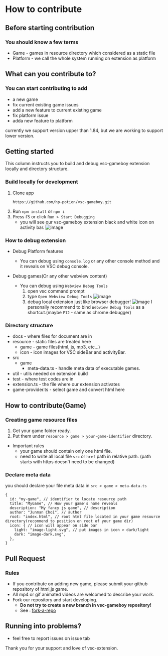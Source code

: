 # How to contribute

## Before starting contribution
### You should know a few terms
* Game - games in resource directory which considered as a static file
* Platform - we call the whole system running on extension as platform

## What can you contribute to?
### You can start contributing to add
* a new game
* fix current existing game issues
* add a new feature to current existing game
* fix platform issue
* adda new feature to platform

currently we support version upper than 1.84, but we are working to support lower version.

## Getting started
This column instructs you to build and debug vsc-gameboy extension locally and directory structure.

### Build locally for development
1. Clone app
   ```
   https://github.com/hp-potion/vsc-gameboy.git
   ```
3. Run `npm install` or `npm i`
4. Press `F5` or click `Run > Start Debugging`
   * you will see our vsc-gameboy extension black and white icon on activity bar.
    ![image](https://github.com/hp-potion/vsc-gameboy/assets/22022776/3ce0c10e-5898-4867-b404-e3757ab55d09)

### How to debug extension
* Debug Platform features
  * You can debug using `console.log` or any other console method and it reveals on VSC debug console.
 
* Debug games(Or any other webview content)
  * You can debug using `Webview Debug Tools`
    1. open vsc command prompt
    2. type `Open Webview Debug Tools`
      ![image](https://github.com/hp-potion/vsc-gameboy/assets/22022776/8499650c-189e-47ed-8d35-bfeaeeb20638)
    3. debug local extension just like browser debugger!
      ![image](https://github.com/hp-potion/vsc-gameboy/assets/22022776/9ba30d81-2606-4f9f-9721-09702405d824)
  I personally recommend to bind `Webview Debug Tools` as a shortcut.(maybe `F12` - same as chrome debugger)

### Directory structure
* docs - where files for document are in
* resource - static files are treated here
  * game - game files(html, js, mp3, etc...)
  * icon - icon images for VSC sideBar and activityBar.
* src
  * game
    * meta-data.ts - handle meta data of executable games.
* util - utils needed on extension build
* test - where test codes are in
* extension.ts - the file where our extension activates
* game-provider.ts - select game and convert html here

## How to contribute(Game)
### Creating game resource files
1. Get your game folder ready.
2. Put them under `resource > game > your-game-identifier` directory.
* Important rules
  * your game should contain only one html file.
  * need to write all local file `src` or `href` path in relative path. (path starts with https doesn't need to be changed)
 
### Declare meta data
you should declare your file meta data in `src > game > meta-data.ts`
```
{
  id: "my-game", // identifier to locate resource path
  title: "MyGame", // How your game's name reveals
  description: "My fancy js game", // description
  author: "Junman Choi", // author
  root: "index.html", // root html file located in your game resource directory(recommend to position on root of your game dir)
  icon: { // icon will appear on side bar
    light: "image-light.svg", // put images in icon > dark/light
    dark: "image-dark.svg",
  },
}
```

## Pull Request
### Rules
* If you contribute on adding new game, please submit your github repository of html,js game.
* All mp4 or gif animated videos are welcomed to describe your work.
* Fork our repository and start developing.
  * **Do not try to create a new branch in vsc-gameboy repository!**
  * See : [fork-a-repo](https://docs.github.com/get-started/quickstart/fork-a-repo)

## Running into problems?
* feel free to report issues on issue tab

Thank you for your support and love of vsc-extension.
